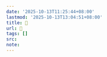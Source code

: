 ```yaml
---
date: '2025-10-13T11:25:44+08:00'
lastmod: '2025-10-13T13:04:51+08:00'
title: 󰉋
url: 󰉋
tags: []
src:
note:
---
```

